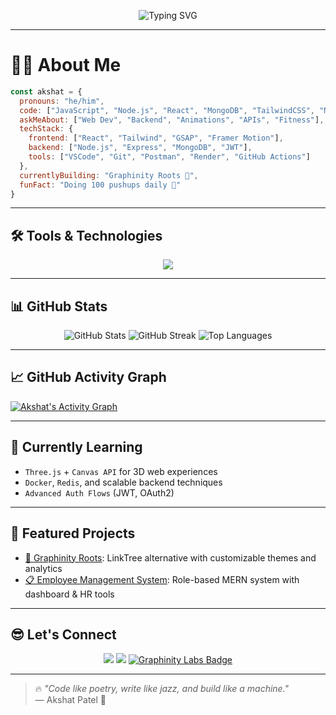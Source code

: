 <p align="center">
  <img src="https://readme-typing-svg.herokuapp.com?font=Fira+Code&size=30&pause=1000&center=true&vCenter=true&width=800&lines=Hey+there!+I'm+Akshat+%F0%9F%91%8B;Full+Stack+Developer+%F0%9F%92%BB;Building+dope+UI+%2B+scalable+APIs+%F0%9F%9A%80;Let's+build+something+awesome!+%F0%9F%92%A1" alt="Typing SVG" />
</p>

---

# 🧑‍💻 About Me

```js
const akshat = {
  pronouns: "he/him",
  code: ["JavaScript", "Node.js", "React", "MongoDB", "TailwindCSS", "Next.js"],
  askMeAbout: ["Web Dev", "Backend", "Animations", "APIs", "Fitness"],
  techStack: {
    frontend: ["React", "Tailwind", "GSAP", "Framer Motion"],
    backend: ["Node.js", "Express", "MongoDB", "JWT"],
    tools: ["VSCode", "Git", "Postman", "Render", "GitHub Actions"]
  },
  currentlyBuilding: "Graphinity Roots 🌱",
  funFact: "Doing 100 pushups daily 💪"
}
```

---

## 🛠️ Tools & Technologies

<p align="center">
  <img src="https://skillicons.dev/icons?i=react,nextjs,nodejs,express,mongodb,tailwind,javascript,html,css,figma,github,vscode" />
</p>

---

## 📊 GitHub Stats

<p align="center">
  <img src="https://github-readme-stats.vercel.app/api?username=AkshatPat3l&show_icons=true&theme=tokyonight" alt="GitHub Stats" />
  <img src="https://github-readme-streak-stats.herokuapp.com/?user=AkshatPat3l&theme=tokyonight" alt="GitHub Streak" />
  <img src="https://github-readme-stats.vercel.app/api/top-langs/?username=AkshatPat3l&layout=compact&theme=tokyonight" alt="Top Languages" />
</p>

---

## 📈 GitHub Activity Graph

[![Akshat's Activity Graph](https://github-readme-activity-graph.cyclic.app/graph?username=AkshatPat3l&theme=tokyo-night)](https://github.com/AkshatPat3l)

---

## 🚀 Currently Learning

- `Three.js` + `Canvas API` for 3D web experiences
- `Docker`, `Redis`, and scalable backend techniques
- `Advanced Auth Flows` (JWT, OAuth2)

---

## 🌟 Featured Projects

- [🌱 Graphinity Roots](https://roots.graphinitylab.com): LinkTree alternative with customizable themes and analytics
- [📋 Employee Management System](https://github.com/AkshatPat3l/ems): Role-based MERN system with dashboard & HR tools

---

## 😎 Let's Connect

<p align="center">
  <a href="https://www.linkedin.com/in/akshatpat3l/" target="_blank"><img src="https://img.shields.io/badge/LinkedIn-blue?logo=linkedin&logoColor=white" /></a>
  <a href="mailto:akshatpat3l@gmail.com"><img src="https://img.shields.io/badge/Gmail-red?logo=gmail&logoColor=white" /></a>
<a href="https://graphinitylab.com">
  <img src="https://img.shields.io/badge/Graphinity_Labs-CREATIVE%20TECH-ff5c5c?style=for-the-badge&logo=https://raw.githubusercontent.com/AkshatPat3l/assets/main/gl_logo.png&logoWidth=20" alt="Graphinity Labs Badge" />
</a>






</a>
</p>

---

> 🔥 *"Code like poetry, write like jazz, and build like a machine."*  
> — Akshat Patel 🚀
